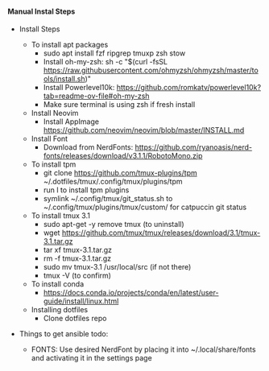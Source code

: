 #### Manual Instal Steps
- Install Steps
    - To install apt packages
        - sudo apt install fzf ripgrep tmuxp zsh stow
        * Install oh-my-zsh: sh -c "$(curl -fsSL https://raw.githubusercontent.com/ohmyzsh/ohmyzsh/master/tools/install.sh)"
        * Install Powerlevel10k: https://github.com/romkatv/powerlevel10k?tab=readme-ov-file#oh-my-zsh
        * Make sure terminal is using zsh if fresh install
    * Install Neovim
        * Install AppImage https://github.com/neovim/neovim/blob/master/INSTALL.md
    * Install Font
        * Download from NerdFonts: https://github.com/ryanoasis/nerd-fonts/releases/download/v3.1.1/RobotoMono.zip
    - To install tpm
        - git clone https://github.com/tmux-plugins/tpm ~/.dotfiles/tmux/.config/tmux/plugins/tpm
        - run <C-a>I to install tpm plugins
        - symlink ~/.config/tmux/git_status.sh to ~/.config/tmux/plugins/tmux/custom/ for catpuccin git status
    - To install tmux 3.1
        - sudo apt-get -y remove tmux (to uninstall)
        - wget https://github.com/tmux/tmux/releases/download/3.1/tmux-3.1.tar.gz
        - tar xf tmux-3.1.tar.gz
        - rm -f tmux-3.1.tar.gz
        - sudo mv tmux-3.1 /usr/local/src (if not there)
        - tmux -V (to confirm)
    - To install conda
        - https://docs.conda.io/projects/conda/en/latest/user-guide/install/linux.html
    * Installing dotfiles
        * Clone dotfiles repo

- Things to get ansible todo:
    - FONTS: Use desired NerdFont by placing it into ~/.local/share/fonts and activating it in the settings page

